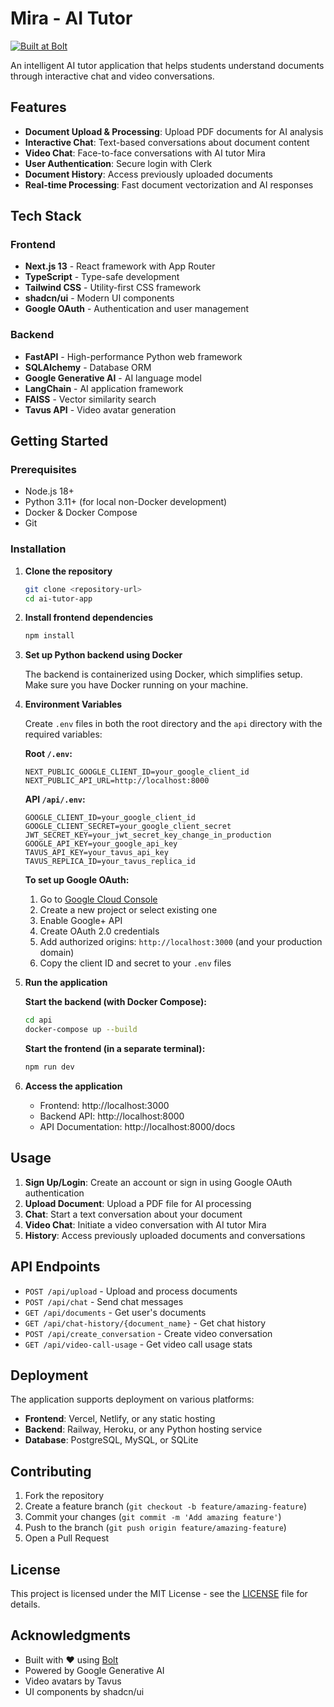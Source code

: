 # Mira - AI Tutor

[![Built at Bolt](https://img.shields.io/badge/Built%20at-Bolt-blue?style=for-the-badge&logo=lightning)](https://bolt.new)

An intelligent AI tutor application that helps students understand documents through interactive chat and video conversations.

## Features

- **Document Upload & Processing**: Upload PDF documents for AI analysis
- **Interactive Chat**: Text-based conversations about document content
- **Video Chat**: Face-to-face conversations with AI tutor Mira
- **User Authentication**: Secure login with Clerk
- **Document History**: Access previously uploaded documents
- **Real-time Processing**: Fast document vectorization and AI responses

## Tech Stack

### Frontend
- **Next.js 13** - React framework with App Router
- **TypeScript** - Type-safe development
- **Tailwind CSS** - Utility-first CSS framework
- **shadcn/ui** - Modern UI components
- **Google OAuth** - Authentication and user management

### Backend
- **FastAPI** - High-performance Python web framework
- **SQLAlchemy** - Database ORM
- **Google Generative AI** - AI language model
- **LangChain** - AI application framework
- **FAISS** - Vector similarity search
- **Tavus API** - Video avatar generation

## Getting Started

### Prerequisites
- Node.js 18+ 
- Python 3.11+ (for local non-Docker development)
- Docker & Docker Compose
- Git

### Installation

1. **Clone the repository**
   ```bash
   git clone <repository-url>
   cd ai-tutor-app
   ```

2. **Install frontend dependencies**
   ```bash
   npm install
   ```

3. **Set up Python backend using Docker**
   
   The backend is containerized using Docker, which simplifies setup. Make sure you have Docker running on your machine.

4. **Environment Variables**
   
   Create `.env` files in both the root directory and the `api` directory with the required variables:
   
   **Root `/.env`:**
   ```env
   NEXT_PUBLIC_GOOGLE_CLIENT_ID=your_google_client_id
   NEXT_PUBLIC_API_URL=http://localhost:8000
   ```
   
   **API `/api/.env`:**
   ```env
   GOOGLE_CLIENT_ID=your_google_client_id
   GOOGLE_CLIENT_SECRET=your_google_client_secret
   JWT_SECRET_KEY=your_jwt_secret_key_change_in_production
   GOOGLE_API_KEY=your_google_api_key
   TAVUS_API_KEY=your_tavus_api_key
   TAVUS_REPLICA_ID=your_tavus_replica_id
   ```

   **To set up Google OAuth:**
   1. Go to [Google Cloud Console](https://console.cloud.google.com/)
   2. Create a new project or select existing one
   3. Enable Google+ API
   4. Create OAuth 2.0 credentials
   5. Add authorized origins: `http://localhost:3000` (and your production domain)
   6. Copy the client ID and secret to your `.env` files

5. **Run the application**
   
   **Start the backend (with Docker Compose):**
   ```bash
   cd api
   docker-compose up --build
   ```
   
   **Start the frontend (in a separate terminal):**
   ```bash
   npm run dev
   ```

6. **Access the application**
   - Frontend: http://localhost:3000
   - Backend API: http://localhost:8000
   - API Documentation: http://localhost:8000/docs

## Usage

1. **Sign Up/Login**: Create an account or sign in using Google OAuth authentication
2. **Upload Document**: Upload a PDF file for AI processing
3. **Chat**: Start a text conversation about your document
4. **Video Chat**: Initiate a video conversation with AI tutor Mira
5. **History**: Access previously uploaded documents and conversations

## API Endpoints

- `POST /api/upload` - Upload and process documents
- `POST /api/chat` - Send chat messages
- `GET /api/documents` - Get user's documents
- `GET /api/chat-history/{document_name}` - Get chat history
- `POST /api/create_conversation` - Create video conversation
- `GET /api/video-call-usage` - Get video call usage stats

## Deployment

The application supports deployment on various platforms:

- **Frontend**: Vercel, Netlify, or any static hosting
- **Backend**: Railway, Heroku, or any Python hosting service
- **Database**: PostgreSQL, MySQL, or SQLite

## Contributing

1. Fork the repository
2. Create a feature branch (`git checkout -b feature/amazing-feature`)
3. Commit your changes (`git commit -m 'Add amazing feature'`)
4. Push to the branch (`git push origin feature/amazing-feature`)
5. Open a Pull Request

## License

This project is licensed under the MIT License - see the [LICENSE](LICENSE) file for details.

## Acknowledgments

- Built with ❤️ using [Bolt](https://bolt.new)
- Powered by Google Generative AI
- Video avatars by Tavus
- UI components by shadcn/ui